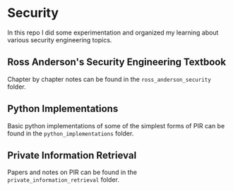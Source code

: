 # Security

In this repo I did some experimentation and organized my learning about various security engineering topics.

## Ross Anderson's Security Engineering Textbook
 
Chapter by chapter notes can be found in the `ross_anderson_security` folder.

## Python Implementations

Basic python implementations of some of the simplest forms of PIR can be found in the `python_implementations` folder.

## Private Information Retrieval

Papers and notes on PIR can be found in the `private_information_retrieval` folder.
